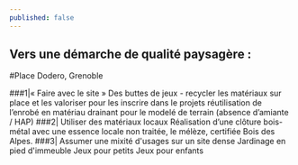 ```yaml
---
published: false
---
```


## Vers une démarche de qualité paysagère : 
#Place Dodero, Grenoble

###1|« Faire avec le site »
Des buttes de jeux - recycler les matériaux sur place et les valoriser pour les inscrire dans le projets réutilisation de l’enrobé en matériau drainant pour le modelé de terrain (absence d’amiante / HAP)
###2| Utiliser des matériaux locaux
Réalisation d’une clôture bois-métal avec une essence locale non traitée, le mélèze, certifiée Bois des Alpes.
###3| Assumer une mixité d'usages sur un site dense
Jardinage en pied d'immeuble
Jeux pour petits
Jeux pour enfants
